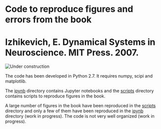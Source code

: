 # Code to reproduce figures and errors from the book 
# Izhikevich, E. Dynamical Systems in Neuroscience. MIT Press. 2007.

![Under construction](https://github.com/joacorapela/figsResultsAndErrorsFromIzhikevich2007/images/https://github.com/joacorapela/figsResultsAndErrorsFromIzhikevich2007/blob/master/images/Under-Construction-PNG-Image-File.png "Under construction")

The code has been developed in Python 2.7.
It requires numpy, scipi and matplotlib.

The <a href=ipynb>ipynb</a> directory contains Jupyter notebooks and the <a href=scripts>scripts</a> directory contains scripts to reproduce figures in the book.

A large number of figures in the book have been reproduced in the <a href=scripts>scripts</a> directory and only a few of them have been reproduced in the <a href=ipynb>ipynb</a> directory (work in progress). The code is not very well organized (work in progress).

